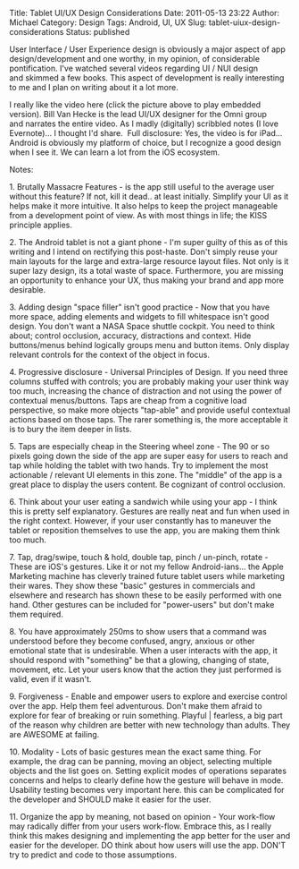 Title: Tablet UI/UX Design Considerations
Date: 2011-05-13 23:22
Author: Michael
Category: Design 
Tags: Android, UI, UX
Slug: tablet-uiux-design-considerations
Status: published

User Interface / User Experience design is obviously a major aspect of
app design/development and one worthy, in my opinion, of considerable
pontification. I've watched several videos regarding UI / NUI design
and skimmed a few books. This aspect of development is really
interesting to me and I plan on writing about it a lot more.

I really like the video here (click the picture above to play embedded
version). Bill Van Hecke is the lead UI/UX designer for the Omni group
and narrates the entire video. As I madly (digitally) scribbled notes (I
love Evernote)... I thought I'd share.  Full disclosure: Yes, the video
is for iPad... Android is obviously my platform of choice, but I
recognize a good design when I see it. We can learn a lot from the iOS
ecosystem.

Notes:

1\. Brutally Massacre Features - is the app still useful to the average
user without this feature? If not, kill it dead.. at least initially.
Simplify your UI as it helps make it more intuitive. It also helps to
keep the project manageable from a development point of view. As with
most things in life; the KISS principle applies.

2\. The Android tablet is not a giant phone - I'm super guilty of this as
of this writing and I intend on rectifying this post-haste. Don't simply
reuse your main layouts for the large and extra-large resource layout
files. Not only is it super lazy design, its a total waste of space.
Furthermore, you are missing an opportunity to enhance your UX, thus
making your brand and app more desirable.

3\. Adding design "space filler" isn't good practice - Now that you have
more space, adding elements and widgets to fill whitespace isn't good
design. You don't want a NASA Space shuttle cockpit. You need to think
about; control occlusion, accuracy, distractions and context. Hide
buttons/menus behind logically groups menu and button items. Only
display relevant controls for the context of the object in focus.

4\. Progressive disclosure - Universal Principles of Design. If you need
three columns stuffed with controls; you are probably making your user
think way too much, increasing the chance of distraction and not using
the power of contextual menus/buttons. Taps are cheap from a cognitive
load perspective, so make more objects "tap-able" and provide useful
contextual actions based on those taps. The rarer something is, the more
acceptable it is to bury the item deeper in lists.

5\. Taps are especially cheap in the Steering wheel zone - The 90 or so
pixels going down the side of the app are super easy for users to reach
and tap while holding the tablet with two hands. Try to implement the
most actionable / relevant UI elements in this zone. The "middle" of the
app is a great place to display the users content. Be cognizant of
control occlusion.

6\. Think about your user eating a sandwich while using your app - I
think this is pretty self explanatory. Gestures are really neat and fun
when used in the right context. However, if your user constantly has to
maneuver the tablet or reposition themselves to use the app, you are
making them think too much.

7\. Tap, drag/swipe, touch & hold, double tap, pinch / un-pinch, rotate -
These are iOS's gestures. Like it or not my fellow Android-ians... the
Apple Marketing machine has cleverly trained future tablet users while
marketing their wares. They show these "basic" gestures in commercials
and elsewhere and research has shown these to be easily performed with
one hand. Other gestures can be included for "power-users" but don't
make them required.

8\. You have approximately 250ms to show users that a command was
understood before they become confused, angry, anxious or other
emotional state that is undesirable. When a user interacts with the app,
it should respond with "something" be that a glowing, changing of state,
movement, etc. Let your users know that the action they just performed
is valid, even if it wasn't.

9\. Forgiveness - Enable and empower users to explore and exercise
control over the app. Help them feel adventurous. Don't make them afraid
to explore for fear of breaking or ruin something. Playful | fearless, a
big part of the reason why children are better with new technology than
adults. They are AWESOME at failing.

10\. Modality - Lots of basic gestures mean the exact same thing. For
example, the drag can be panning, moving an object, selecting multiple
objects and the list goes on. Setting explicit modes of operations
separates concerns and helps to clearly define how the gesture will
behave in mode. Usability testing becomes very important here. this can
be complicated for the developer and SHOULD make it easier for the user.

11\. Organize the app by meaning, not based on opinion - Your work-flow
may radically differ from your users work-flow. Embrace this, as I
really think this makes designing and implementing the app better for
the user and easier for the developer. DO think about how users will use
the app. DON'T try to predict and code to those assumptions.
